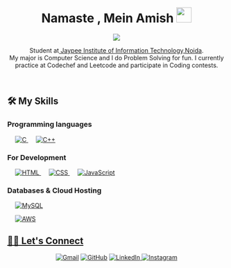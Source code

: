 




<h1 align="center">Namaste , Mein Amish <img src="https://media.giphy.com/media/hvRJCLFzcasrR4ia7z/giphy.gif" width="35"></h1>
<p align="center">
   <a href="https://github.com/DenverCoder1/readme-typing-svg"><img src="https://readme-typing-svg.herokuapp.com?lines=Computer+Science+Student;Full+Stack+Mobile+Developer;Hungry for%20learning%20new%20things&center=true&width=500&height=50"></a>
</p>
<p align="center">Student at<a href="https://www.jiit.ac.in/" target="_blank"> Jaypee Institute of Information Technology,Noida</a>.<br>
My major is Computer Science and I do Problem Solving for fun. I currently practice at Codechef and Leetcode and participate in Coding contests.</p>
<br>



## 🛠️ My Skills

### Programming languages

<p align="left"> 
  &emsp; 
  <a href="https://www.cprogramming.com/" target="_blank"> 
    <img alt="C" src="https://img.shields.io/badge/C%20-%232370ED.svg?logo=c&logoColor=white">
  </a> 
  &emsp;
  <a href="https://www.w3schools.com/cpp/" target="_blank"> 
    <img alt="C++" src="https://img.shields.io/badge/C++%20-%2300599C.svg?logo=c%2B%2B&logoColor=white">
  </a> 
</p>

### For Development
<p align="left"> 
  &emsp;
   <a href="https://html.com/" target="_blank">
    <img alt="HTML" src="https://img.shields.io/badge/HTML-blue??style=flat&logo=HTML">
  </a>
  &emsp;
   <a href="https://www.w3schools.com/Css/" target="_blank">
    <img alt="CSS" src="https://img.shields.io/badge/CSS-red??style=flat&logo=CSS">
  </a>
  &emsp;
   <a href="https://www.w3schools.com/js/DEFAULT.asp" target="_blank">
    <img alt="JavaScript" src="https://img.shields.io/badge/JS-yellow??style=flat&logo=JS">
  </a>
</p>

<!-- ### Backend Development
<p align="left">
  &emsp;
    <a href="https://firebase.google.com/?gclsrc=ds&gclsrc=ds"><img alt="Firebase" src="https://img.shields.io/badge/Firebase-lightyellow??style=flat&logo=firebase"></a>
 </p> -->
<!-- <br/> -->

### Databases & Cloud Hosting
<p align="left">
  &emsp;
    <a href="https://www.mysql.com/"><img alt="MySQL" src="https://img.shields.io/badge/MySQL-%2300f.svg?style=flat&llogo=mysql&logoColor=white"></a>
  <p align="left">
  &emsp;
    <a href="https://aws.amazon.com/free/?trk=16847e0c-46fb-467d-91ee-6e259e339665&sc_channel=ps&sc_campaign=acquisition&sc_medium=ACQ-P|PS-BI|Brand|Desktop|SU|Core-Main|Core|IN|EN|Text&s_kwcid=AL!4422!10!71949448220923!71949892741875&ef_id=89f31e8b54c4120812c27c67a2d3c246:G:s&s_kwcid=AL!4422!10!71949448220923!71949892741875&all-free-tier.sort-by=item.additionalFields.SortRank&all-free-tier.sort-order=asc&awsf.Free%20Tier%20Types=*all&awsf.Free%20Tier%20Categories=*all"><img alt="AWS" src="https://img.shields.io/badge/AWS-orange??style=flat&logo=AWS">
<br/>

## 🙋‍♀️ Let's Connect
<p align="center">
	<a href="mailto:amish1902@gmail.com"><img src="https://img.icons8.com/bubbles/50/000000/gmail.png" alt="Gmail"/></a>
	<a href="https://github.com/Amish1902"><img src="https://img.icons8.com/bubbles/50/000000/github.png" alt="GitHub"/></a>
	<a href="https://www.linkedin.com/in/amish-mishra-4a6597217/"><img src="https://img.icons8.com/bubbles/50/000000/linkedin.png" alt="LinkedIn"/>  </a>
 	<a href="https://www.instagram.com/amish_mishra9/"><img src="https://img.icons8.com/bubbles/50/000000/instagram.png" alt="Instagram"/></a>
</a>
</p>







